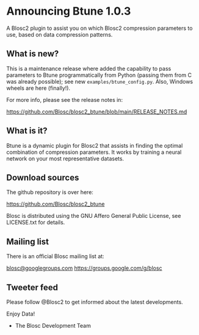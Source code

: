 # Announcing Btune 1.0.3

A Blosc2 plugin to assist you on which Blosc2 compression parameters to use, based on data compression patterns.

## What is new?

This is a maintenance release where added the capability to pass parameters to Btune programmatically from Python (passing them from C was already possible); see new ``examples/btune_config.py``.  Also, Windows wheels are here (finally!).

For more info, please see the release notes in:

https://github.com/Blosc/blosc2_btune/blob/main/RELEASE_NOTES.md


## What is it?

Btune is a dynamic plugin for Blosc2 that assists in finding the optimal combination of compression parameters. It works by training a neural network on your most representative datasets.


## Download sources

The github repository is over here:

https://github.com/Blosc/blosc2_btune

Blosc is distributed using the GNU Affero General Public License,
see LICENSE.txt for details.

## Mailing list

There is an official Blosc mailing list at:

blosc@googlegroups.com
https://groups.google.com/g/blosc

## Tweeter feed

Please follow @Blosc2 to get informed about the latest developments.


Enjoy Data!
- The Blosc Development Team
